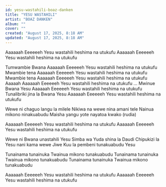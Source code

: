 ```yaml
---
id: yesu-wastahili-boaz-danken
title: "YESU WASTAHILI"
artist: "BOAZ DANKEN"
album: ""
cover: ""
created: "August 17, 2025, 8:18 AM"
updated: "August 17, 2025, 8:18 AM"
---
```


Aaaaaah Eeeeeeh 
Yesu wastahili heshima na utukufu 
Aaaaaah Eeeeeeh 
Yesu wastahili heshima na utukufu 

Tumwambie Bwana 
Aaaaaah Eeeeeeh 
Yesu wastahili heshima na utukufu 
Mwambie tena 
Aaaaaah Eeeeeeh 
Yesu wastahili heshima na utukufu 
Mwambie tena 
Aaaaaah Eeeeeeh 
Yesu wastahili heshima na utukufu 
Aaaaah
Aaaaaah Eeeeeeh 
Yesu wastahili heshima na utukufu 
...
Mwinue Bwana Yesu 
Aaaaaah Eeeeeeh 
Yesu wastahili heshima na utukufu 
Tunalibriki jina la Bwana Yesu 
Aaaaaah Eeeeeeh 
Yesu wastahili heshima na utukufu 

Wewe ni chaguo langu la milele 
Nikiwa na wewe nina amani tele 
Nainua mikono ninakuabudu 
Maisha yangu yote nayatoa kwako 
(rudia)

Aaaaaah Eeeeeeh 
Yesu wastahili heshima na utukufu 
Aaaaaah Eeeeeeh 
Yesu wastahili heshima na utukufu 

Wewe ni Bwana unastahili Yesu 
Simba wa Yuda shina la Daudi 
Chipukizi la Yesu nani kama wewe 
Jiwe Kuu la pembeni tunakuabudu Yesu 

Tunainama tunainuka 
Twainua mikono tunakuabudu 
Tunainama tunainuka 
Twainua mikono tunakuabudu 
Tunainama tunainuka 
Twainua mikono tunakuabudu 

Aaaaaah Eeeeeeh 
Yesu wastahili heshima na utukufu 
Aaaaaah Eeeeeeh 
Yesu wastahili heshima na utukufu